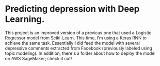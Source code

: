 # Predicting depression with Deep Learning.
This project is an improved version of a previous one that used a Logistic Regressor model from Sciki-Learn. This time, I'm using a Keras RNN to achieve the same task. Essentially I did feed the model with several depressive comments extracted from Facebook (previously labeled using topic modeling). In addition, there's a folder about how to deploy the model on AWS SageMaker; check it out!
